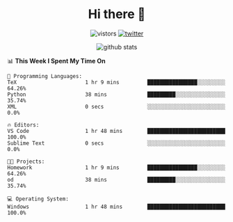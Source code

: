 <h1 align="center">Hi there 👋 </h3>

<p align="center">
  <img src="https://visitor-badge.glitch.me/badge?page_id=keithnull" alt="vistors" />
  <a href="https://twitter.com/_keithnull"><img src="https://img.shields.io/badge/@__keithnull-1DA1F2?style=flat&logo=Twitter&logoColor=white" alt="twitter"/></a>
</p>

<p align="center">
  <img src="https://github-readme-stats.vercel.app/api?username=keithnull&count_private=true&show_icons=true&theme=vue-dark&hide_title=true" alt="github stats" />
</p>

<!--START_SECTION:waka-->
📊 **This Week I Spent My Time On** 

```text
💬 Programming Languages: 
TeX                      1 hr 9 mins         ████████████████░░░░░░░░░   64.26% 
Python                   38 mins             █████████░░░░░░░░░░░░░░░░   35.74% 
XML                      0 secs              ░░░░░░░░░░░░░░░░░░░░░░░░░   0.0%

🔥 Editors: 
VS Code                  1 hr 48 mins        █████████████████████████   100.0% 
Sublime Text             0 secs              ░░░░░░░░░░░░░░░░░░░░░░░░░   0.0%

🐱‍💻 Projects: 
Homework                 1 hr 9 mins         ████████████████░░░░░░░░░   64.26% 
od                       38 mins             █████████░░░░░░░░░░░░░░░░   35.74%

💻 Operating System: 
Windows                  1 hr 48 mins        █████████████████████████   100.0%

```


<!--END_SECTION:waka-->
